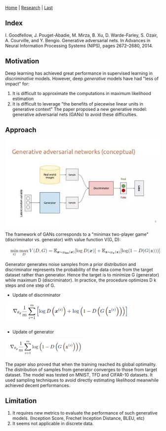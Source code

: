[Home](https://clojia.github.io/) | [Research](https://clojia.github.io/research/) | [Last](https://clojia.github.io/research/2018-09-IR-LSTM)

## Index
I. Goodfellow, J. Pouget-Abadie, M. Mirza, B. Xu, D. Warde-Farley,
S. Ozair, A. Courville, and Y. Bengio. Generative adversarial nets. In
Advances in Neural Information Processing Systems (NIPS), pages
2672–2680, 2014.

## Motivation
Deep learning has achieved great performance in supervised learning in *discriminative* models. However, deep *generative* models have had "less of impact" for:
1. It is difficult to approximate the computations in maximum likelihood estimation
2. It is difficult to leverage "the benefits of piecewise linear units in generative context"
The paper proposed a new generative model: generative adversarial nets (GANs) to avoid these difficulties.


## Approach

<img src="images/gans.jpg" width="500"> 

The framework of GANs corresponds to a "minimax two-player game" (discriminator vs. generator) with value function V(G, D):

<img src="images/gans_minmax.png" width="600"> 

Generator generates noise samples from a prior distribution and discriminator represents the probability of the data come from the target dataset rather than generator.
Hence the target is to minimize G (generator) while maximum D (discriminator). In practice, the procedure optimizes D k steps and one step of G.

- Update of discriminator 

<img src="images/gans_max.png" width="400"> 

- Update of generator
<img src="images/gans_min.png" width="250"> 

The paper also proved that when the training reached its global optimality. The distribution of samples from generator converges to those from target dataset. 
The model was tested on MNIST, TFD and CIFAR-10 datasets. It used sampling techniques to avoid directly estimating likelihood meanwhile achieved decent performances.

## Limitation 
1. It requires new metrics to evaluate the performance of such generative models. (Inception Score, Frechet Inception Distance, BLEU, etc)
2. It seems not applicable in discrete data.
